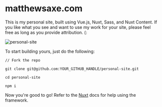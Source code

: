 # matthewsaxe.com

This is my personal site, built using Vue.js, Nuxt, Sass, and Nuxt Content. If you like what you see and want to use my work for your site, please feel free as long as you provide attribution. (:

![personal-site](https://user-images.githubusercontent.com/54588865/148442274-ae5217a5-1ae3-4b88-bec3-66d75423577b.png)


To start building yours, just do the following:

```
// Fork the repo

git clone git@github.com:YOUR_GITHUB_HANDLE/personal-site.git

cd personal-site

npm i
```

Now you're good to go! Refer to the <a href="https://nuxtjs.org/">Nuxt</a> docs for help using the framework.
